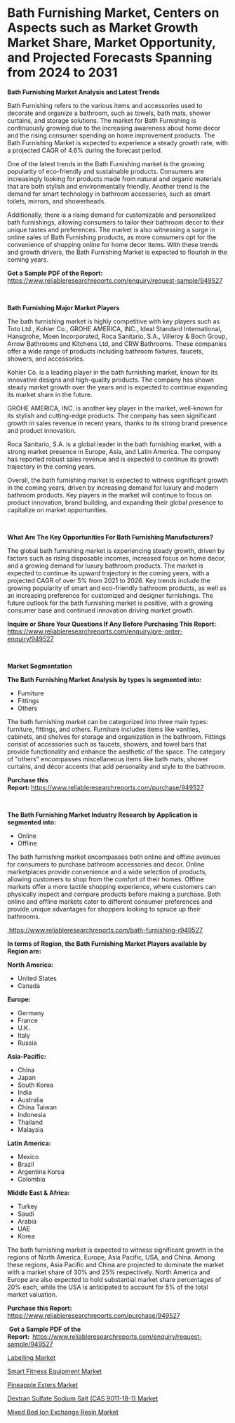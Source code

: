 <p><h1>Bath Furnishing Market, Centers on Aspects such as Market Growth Market Share, Market Opportunity, and Projected Forecasts Spanning from 2024 to 2031</h1></p><p><strong>Bath Furnishing Market Analysis and Latest Trends</strong></p>
<p><p>Bath Furnishing refers to the various items and accessories used to decorate and organize a bathroom, such as towels, bath mats, shower curtains, and storage solutions. The market for Bath Furnishing is continuously growing due to the increasing awareness about home decor and the rising consumer spending on home improvement products. The Bath Furnishing Market is expected to experience a steady growth rate, with a projected CAGR of 4.6% during the forecast period.</p><p>One of the latest trends in the Bath Furnishing market is the growing popularity of eco-friendly and sustainable products. Consumers are increasingly looking for products made from natural and organic materials that are both stylish and environmentally friendly. Another trend is the demand for smart technology in bathroom accessories, such as smart toilets, mirrors, and showerheads.</p><p>Additionally, there is a rising demand for customizable and personalized bath furnishings, allowing consumers to tailor their bathroom decor to their unique tastes and preferences. The market is also witnessing a surge in online sales of Bath Furnishing products, as more consumers opt for the convenience of shopping online for home decor items. With these trends and growth drivers, the Bath Furnishing Market is expected to flourish in the coming years.</p></p>
<p><strong>Get a Sample PDF of the Report:&nbsp;</strong> <a href="https://www.reliableresearchreports.com/enquiry/request-sample/949527">https://www.reliableresearchreports.com/enquiry/request-sample/949527</a></p>
<p>&nbsp;</p>
<p><strong>Bath Furnishing Major Market Players</strong></p>
<p><p>The bath furnishing market is highly competitive with key players such as Toto Ltd., Kohler Co., GROHE AMERICA, INC., Ideal Standard International, Hansgrohe, Moen Incorporated, Roca Sanitario, S.A., Villeroy & Boch Group, Arrow Bathrooms and Kitchens Ltd, and CRW Bathrooms. These companies offer a wide range of products including bathroom fixtures, faucets, showers, and accessories.</p><p>Kohler Co. is a leading player in the bath furnishing market, known for its innovative designs and high-quality products. The company has shown steady market growth over the years and is expected to continue expanding its market share in the future.</p><p>GROHE AMERICA, INC. is another key player in the market, well-known for its stylish and cutting-edge products. The company has seen significant growth in sales revenue in recent years, thanks to its strong brand presence and product innovation.</p><p>Roca Sanitario, S.A. is a global leader in the bath furnishing market, with a strong market presence in Europe, Asia, and Latin America. The company has reported robust sales revenue and is expected to continue its growth trajectory in the coming years.</p><p>Overall, the bath furnishing market is expected to witness significant growth in the coming years, driven by increasing demand for luxury and modern bathroom products. Key players in the market will continue to focus on product innovation, brand building, and expanding their global presence to capitalize on market opportunities.</p></p>
<p>&nbsp;</p>
<p><strong>What Are The Key Opportunities For Bath Furnishing Manufacturers?</strong></p>
<p><p>The global bath furnishing market is experiencing steady growth, driven by factors such as rising disposable incomes, increased focus on home decor, and a growing demand for luxury bathroom products. The market is expected to continue its upward trajectory in the coming years, with a projected CAGR of over 5% from 2021 to 2026. Key trends include the growing popularity of smart and eco-friendly bathroom products, as well as an increasing preference for customized and designer furnishings. The future outlook for the bath furnishing market is positive, with a growing consumer base and continued innovation driving market growth.</p></p>
<p><strong>Inquire or Share Your Questions If Any Before Purchasing This Report:</strong> <a href="https://www.reliableresearchreports.com/enquiry/pre-order-enquiry/949527">https://www.reliableresearchreports.com/enquiry/pre-order-enquiry/949527</a></p>
<p>&nbsp;</p>
<p><strong>Market Segmentation</strong></p>
<p><strong>The Bath Furnishing Market Analysis by types is segmented into:</strong></p>
<p><ul><li>Furniture</li><li>Fittings</li><li>Others</li></ul></p>
<p><p>The bath furnishing market can be categorized into three main types: furniture, fittings, and others. Furniture includes items like vanities, cabinets, and shelves for storage and organization in the bathroom. Fittings consist of accessories such as faucets, showers, and towel bars that provide functionality and enhance the aesthetic of the space. The category of "others" encompasses miscellaneous items like bath mats, shower curtains, and décor accents that add personality and style to the bathroom.</p></p>
<p><strong>Purchase this Report:&nbsp;</strong><a href="https://www.reliableresearchreports.com/purchase/949527">https://www.reliableresearchreports.com/purchase/949527</a></p>
<p>&nbsp;</p>
<p><strong>The Bath Furnishing Market Industry Research by Application is segmented into:</strong></p>
<p><ul><li>Online</li><li>Offline</li></ul></p>
<p><p>The bath furnishing market encompasses both online and offline avenues for consumers to purchase bathroom accessories and decor. Online marketplaces provide convenience and a wide selection of products, allowing customers to shop from the comfort of their homes. Offline markets offer a more tactile shopping experience, where customers can physically inspect and compare products before making a purchase. Both online and offline markets cater to different consumer preferences and provide unique advantages for shoppers looking to spruce up their bathrooms.</p></p>
<p><a href="https://www.reliableresearchreports.com/bath-furnishing-r949527">&nbsp;https://www.reliableresearchreports.com/bath-furnishing-r949527</a></p>
<p><strong>In terms of Region, the Bath Furnishing Market Players available by Region are:</strong></p>
<p>
    <p> <strong> North America: </strong>
        <ul>
            <li>United States</li>
            <li>Canada</li>
        </ul>
        </p> 
    <p> <strong> Europe: </strong>
        <ul>
            <li>Germany</li>
            <li>France</li>
            <li>U.K.</li>
            <li>Italy</li>
            <li>Russia</li>
        </ul>
        </p> 
    <p> <strong> Asia-Pacific: </strong>
        <ul>
            <li>China</li>
            <li>Japan</li>
            <li>South Korea</li>
            <li>India</li>
            <li>Australia</li>
            <li>China Taiwan</li>
            <li>Indonesia</li>
            <li>Thailand</li>
            <li>Malaysia</li>
        </ul>
        </p> 
    <p> <strong> Latin America: </strong>
        <ul>
            <li>Mexico</li>
            <li>Brazil</li>
            <li>Argentina Korea</li>
            <li>Colombia</li>
        </ul>
        </p> 
    <p> <strong> Middle East & Africa: </strong>
        <ul>
            <li>Turkey</li>
            <li>Saudi</li>
            <li>Arabia</li>
            <li>UAE</li>
            <li>Korea</li>
        </ul>
    </p>
    </p>
<p><p>The bath furnishing market is expected to witness significant growth in the regions of North America, Europe, Asia Pacific, USA, and China. Among these regions, Asia Pacific and China are projected to dominate the market with a market share of 30% and 25% respectively. North America and Europe are also expected to hold substantial market share percentages of 20% each, while the USA is anticipated to account for 5% of the total market valuation.</p></p>
<p><strong>Purchase this Report: </strong><a href="https://www.reliableresearchreports.com/purchase/949527">https://www.reliableresearchreports.com/purchase/949527</a></p>
<p>&nbsp;<strong>Get a Sample PDF of the Report:&nbsp;&nbsp;</strong><a href="https://www.reliableresearchreports.com/enquiry/request-sample/949527">https://www.reliableresearchreports.com/enquiry/request-sample/949527</a></p>
<p><strong></strong></p>
<p><p><a href="https://github.com/Krdamani25/Market-Research-Report-List-1/blob/main/labelling-market.md">Labelling Market</a></p><p><a href="https://www.linkedin.com/pulse/smart-fitness-equipment-market-size-type-cardiovascular-training-scsve?trackingId=JAVLfHrnTkydTW1C%2BDzZSw%3D%3D">Smart Fitness Equipment Market</a></p><p><a href="https://www.linkedin.com/pulse/analyzing-pineapple-esters-market-dynamics-growth-drivers-forecasted-kszqe?trackingId=uZPeDTFiS1CeXkhBDfwlEw%3D%3D">Pineapple Esters Market</a></p><p><a href="https://www.linkedin.com/pulse/dextran-sulfate-sodium-salt-cas-9011-18-1-market-forecasts-0tyme?trackingId=lBVy9vkeSdiG%2FQTVdBhs6g%3D%3D">Dextran Sulfate Sodium Salt (CAS 9011-18-1) Market</a></p><p><a href="https://github.com/alexcrou8/Market-Research-Report-List-1/blob/main/mixed-bed-ion-exchange-resin-market.md">Mixed Bed Ion Exchange Resin Market</a></p></p>